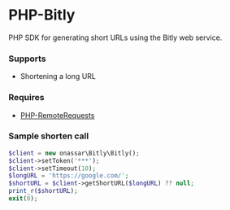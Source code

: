 # PHP-Bitly
PHP SDK for generating short URLs using the Bitly web service.

### Supports
- Shortening a long URL

### Requires
- [PHP-RemoteRequests](https://github.com/onassar/PHP-RemoteRequests)

### Sample shorten call
``` php
$client = new onassar\Bitly\Bitly();
$client->setToken('***');
$client->setTimeout(10);
$longURL = 'https://google.com/';
$shortURL = $client->getShortURL($longURL) ?? null;
print_r($shortURL);
exit(0);
```
